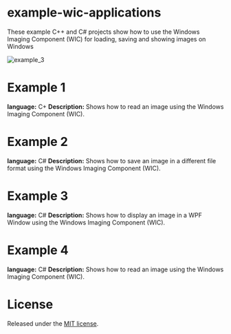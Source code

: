 # example-wic-applications
These example C++ and C# projects show how to use the Windows Imaging Component (WIC) for loading, saving and showing images on Windows

![example_3](http://www.xs4all.nl/~reneslkh/wic/example_3.png)

# Example 1
**language:** C+
**Description:** Shows how to read an image using the Windows Imaging Component (WIC).

# Example 2
**language:** C#
**Description:** Shows how to save an image in a different file format using the Windows Imaging Component (WIC).

# Example 3
**language:** C#
**Description:** Shows how to display an image in a WPF Window using the Windows Imaging Component (WIC).

# Example 4
**language:** C#
**Description:** Shows how to read an image using the Windows Imaging Component (WIC).

# License
Released under the [MIT license](https://en.wikipedia.org/wiki/MIT_License).
